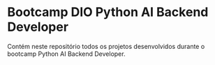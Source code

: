 # Bootcamp DIO Python AI Backend Developer

Contém neste repositório todos os projetos desenvolvidos durante o bootcamp Python AI Backend Developer.